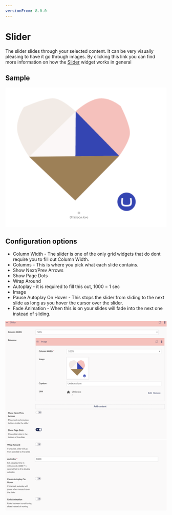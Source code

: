 ```yaml
---
versionFrom: 8.0.0
---
```


# Slider

The slider slides through your selected content. It can be very visually pleasing to have it go through images.
By clicking this link you can find more information on how the [Slider](../../slider/index.md) widget works in general

## Sample

![Slider Frontend](images/Slider-frontend.png)

## Configuration options

- Column Width - The slider is one of the only grid widgets that do dont require you to fill out Column Width.
- Columns - This is where you pick what each slide contains.
- Show Next/Prev Arrows
- Show Page Dots
- Wrap Around
- Autoplay - it is required to fill this out, 1000 = 1 sec
- Image
- Pause Autoplay On Hover - This stops the slider from sliding to the next slide as long as you hover the cursor over the slider.
- Fade Animation - When this is on your slides will fade into the next one instead of sliding.

![Slider Backoffice](images/Slider-backoffice1.png)![Slider Backoffice](images/Slider-backoffice2.png)

